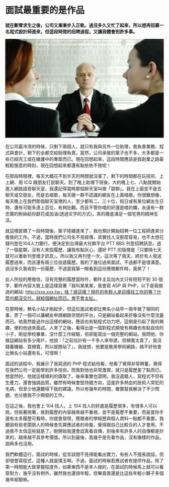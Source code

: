 # 面試最重要的是作品
**就在斷臂求生之後，公司又漸漸步入正軌，過沒多久又忙了起來，所以想再招募一名程式設計師進來，但這段時間的招聘過程，又讓我體會到許多事。**

   ![](307B29EB-351C-DCF1-C2EE-2BDB9D27BF9A.jpg@700w_0e_1l.jpg) 
   
在公司最冷清的時候，只剩下兩個人，就只有我與另外一位助理，我負責業務、程式與會計，剩下的全都交給助理負責。當然，公司承接的案子也不多，大多都是一些已經完工或在維護中的專案而已。現在回想起來，這段時間應該是我創業之路最輕鬆愜意的時刻，現在回想起來都還有點依依不捨呢！

 在那段時間裡，每天大概花不到半天的時間就沒事了，剩下的時間都在玩技術、上上網、用 ICQ 跟朋友打屁聊天。到了晚上助理下班後，大約晚上七、八點就開始進入網路語音聊天室，我還記得當時那個聊天室叫做「碧聊」。我在上面並不是去聊天或交朋友，而是去唱歌，每天跟一群不認識的網友在上面唱歌。你很難想像，每天晚上在我們那個聊天室裡的人，至少都有二、三十位，假日或有某位網友生日時，還有可能多達上百位，有夠壯觀。而且不管你唱的好還是唱的爛，永遠有一群忠實的粉絲給你獻花或加油(透過文字的方式)，真的徹底滿足一個宅男的精神生活。

 就這樣匪類了一段時間後，案子陸續進來了，我也預計開始招聘一位工程師進來分擔我的工作。不過，當時我們公司名不見經傳，其實找人沒那麼容易，也不太想花錢刊登在104人力銀行，便決定到台灣最大社群平台 PTT BBS 刊登招聘訊息。過了一個星期，沒有人來投履歷，讓我有點灰心，還好 PTT 的版規是「只要隔七天就可以重新刊登徵才訊息」。所以我又再刊登一次，這次等了兩天，終於有人發送履歷過來，而且還有兩三位投遞履歷。我約了幾位過來面試，不過都不是很滿意。過沒多久我收到一份履歷，不過當我第一眼看到這份應徵郵件時，我笑了！

 此人所投的應徵信，沒有完整的履歷當附件，郵件主旨加內文只有短短不到 30 個字，郵件內容大致上是這樣寫著「我叫某某某，我會寫 ASP 與 PHP，以下是我做過的網站: http://xxx.xxx.tw」啥？就這樣？現在的年輕人是這樣找工作的喔？什麼也都沒交代，就給個網址而已，會不會太扯。

 在那時候，無名小站才剛起步，但這位面試者卻比無名小站早一兩年做了相同的事，弄了一個可以讓網友申請網路空間的平台，只是網站看起來好像沒有什麼流量而已。他竟然能過作出這樣的網站，應該也有點程式功力吧，這倒是引起了我的興趣，便約他過來面試。人來了之後，看得出是一個對程式開發有興趣也有點自信的小子，剛從學校畢業，沒什麼工作經驗，但卻能寫出一個完整的網站。我問他，你做這網站有多少用戶，他說：「之前估計有一千多人來申請，但頻寬太貴了，我沒錢養機器、買頻寬，所以就關站了」，我就想，他要是敢用學術網路，搞不好他會比無名小站還有名，可惜啊！

 面試的過程中，我展示了我寫過的 PHP 程式給他看，他看了覺得非常興奮，覺得在我們公司一定能學到許多技術。而我對他也非常激賞，就只是履歷差了點而已。想當然的，他就這樣順利的錄取了。後來事實也證明，我沒選錯人，寫程式不但有生產力，還會強調品質，雖然有時候會堅持錯方向，這是許多熱血的技術人常犯的毛病，但至少他還聽得下我的建議，所以有幾年的時間，確實幫我解決了不少問題，也分擔我不少開發的工作。

 在這之後，我也會上 104 找人，上 104 找人的好處是履歷很多，有很多人可以挑，但挑著挑著，我對履歷的內容越來越不重視，並不是履歷不重要，而是當你手邊有太多履歷可看時，你就會發現，應徵者的學經歷與個人資料一點都不重要。我聽說有些老闆挑人的時候會先算應試者的命盤，覺得跟自己比較合的人才會用，不過我不太信這些就是了。剛開始我還會認真看自傳，到後來有許多人的自傳都是抄來的，越來越不具參考價值。所以到最後，我幾乎是先看作品，沒有像樣的作品，說再多也沒用。

 我們軟體這行，面試的時候，從言談間不見得能看出實力，有些人不擅長說話，但卻很會寫程式，這種人就是璞玉啊。不過，面試的時候若應試者有提供作品，除了第一時間能大致掌握程度外，如果東西不是本人做的，在面試的時候馬上就可以看穿對方，幾乎沒有例外，雖然我也還很年輕，但畢竟我還是比這些年輕小夥子多個幾年經驗嘛。
